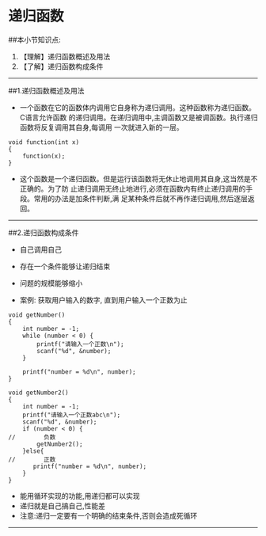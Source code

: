 # 递归函数
##本小节知识点:
1. 【理解】递归函数概述及用法
2. 【了解】递归函数构成条件

---

##1.递归函数概述及用法
- 一个函数在它的函数体内调用它自身称为递归调用。这种函数称为递归函数。C语言允许函数 的递归调用。在递归调用中,主调函数又是被调函数。执行递归函数将反复调用其自身,每调用 一次就进入新的一层。
```
void function(int x)
{
    function(x);
}
```
- 这个函数是一个递归函数。但是运行该函数将无休止地调用其自身,这当然是不正确的。为了防 止递归调用无终止地进行,必须在函数内有终止递归调用的手段。常用的办法是加条件判断,满 足某种条件后就不再作递归调用,然后逐层返回。
---


##2.递归函数构成条件
- 自己调用自己
- 存在一个条件能够让递归结束
- 问题的规模能够缩小

- 案例: 获取用户输入的数字, 直到用户输入一个正数为止
```
void getNumber()
{
    int number = -1;
    while (number < 0) {
        printf("请输入一个正数\n");
        scanf("%d", &number);
    }

    printf("number = %d\n", number);
}
```

```
void getNumber2()
{
    int number = -1;
    printf("请输入一个正数abc\n");
    scanf("%d", &number);
    if (number < 0) {
//        负数
        getNumber2();
    }else{
//        正数
       printf("number = %d\n", number);
    }
}
```

- 能用循环实现的功能,用递归都可以实现
- 递归就是自己搞自己,性能差
- 注意:递归一定要有一个明确的结束条件,否则会造成死循环
---
